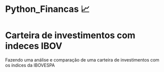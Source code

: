 <h1>Python_Financas &#x1F4C8</h1>

# Carteira de investimentos com indeces IBOV
Fazendo uma análise e comparação de uma carteira de investimentos com os índices da IBOVESPA
